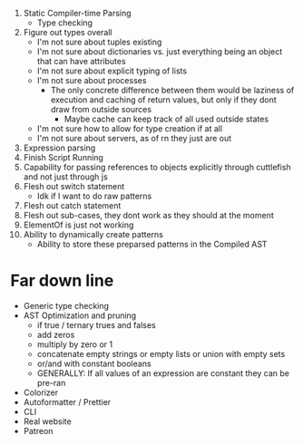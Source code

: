 1. Static Compiler-time Parsing
   - Type checking
2. Figure out types overall
   - I'm not sure about tuples existing
   - I'm not sure about dictionaries vs. just everything being an object that can have attributes
   - I'm not sure about explicit typing of lists
   - I'm not sure about processes
     - The only concrete difference between them would be laziness of execution and caching of return values, but only if they dont draw from outside sources
       - Maybe cache can keep track of all used outside states
   - I'm not sure how to allow for type creation if at all
   - I'm not sure about servers, as of rn they just are out
3. Expression parsing
4. Finish Script Running
5. Capability for passing references to objects explicitly through cuttlefish and not just through js
6. Flesh out switch statement
   - Idk if I want to do raw patterns
7. Flesh out catch statement
8. Flesh out sub-cases, they dont work as they should at the moment
9. ElementOf is just not working
10. Ability to dynamically create patterns
    - Ability to store these preparsed patterns in the Compiled AST

# Far down line

- Generic type checking
- AST Optimization and pruning
  - if true / ternary trues and falses
  - add zeros
  - multiply by zero or 1
  - concatenate empty strings or empty lists or union with empty sets
  - or/and with constant booleans
  - GENERALLY: If all values of an expression are constant they can be pre-ran
- Colorizer
- Autoformatter / Prettier
- CLI
- Real website
- Patreon
